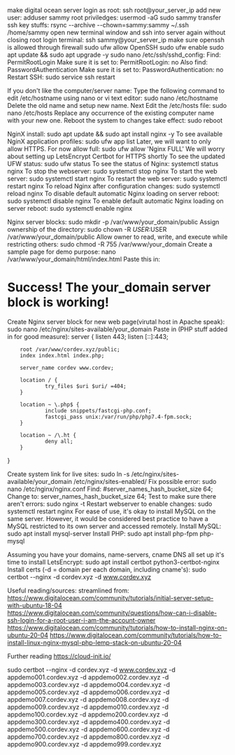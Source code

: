 
make digital ocean server
login as root:
ssh root@your_server_ip
add new user:
adduser sammy
root priviledges:
usermod -aG sudo sammy
transfer ssh key stuffs:
rsync --archive --chown=sammy:sammy ~/.ssh /home/sammy
open new terminal window and ssh into server again without closing root login terminal:
ssh sammy@your_server_ip
make sure openssh is allowed through firewall
sudo ufw allow OpenSSH
sudo ufw enable
sudo apt update && sudo apt upgrade -y
sudo nano /etc/ssh/sshd_config: 
Find:
PermitRootLogin
Make sure it is set to:
PermitRootLogin: no
Also find:
PasswordAuthentication
Make sure it is set to:
PasswordAuthentication: no
Restart SSH:
sudo service ssh restart

If you don't like the computer/server name:
Type the following command to edit /etc/hostname using nano or vi text editor:
sudo nano /etc/hostname
Delete the old name and setup new name.
Next Edit the /etc/hosts file:
sudo nano /etc/hosts
Replace any occurrence of the existing computer name with your new one.
Reboot the system to changes take effect:
sudo reboot


NginX install:
sudo apt update && sudo apt install nginx -y
To see available NginX application profiles:
sudo ufw app list
Later, we will want to only allow HTTPS. For now allow full:
sudo ufw allow 'Nginx FULL'
We will worry about setting up LetsEncrypt Certbot for HTTPS shortly
To see the updated UFW status:
sudo ufw status
To see the status of Nginx:
systemctl status nginx
To stop the webserver:
sudo systemctl stop nginx
To start the web server:
sudo systemctl start nginx
To restart the web server:
sudo systemctl restart nginx
To reload Nginx after configuration changes:
sudo systemctl reload nginx
To disable default automatic Nginx loading on server reboot:
sudo systemctl disable nginx
To enable default automatic Nginx loading on server reboot: 
sudo systemctl enable nginx

Nginx server blocks:
sudo mkdir -p /var/www/your_domain/public
Assign ownership of the directory:
sudo chown -R $USER:$USER /var/www/your_domain/public
Allow owner to read, write, and execute while restricting others:
sudo chmod -R 755 /var/www/your_domain
Create a sample page for demo purpose:
nano /var/www/your_domain/html/index.html
Paste this in:
<html>
    <head>
        <title>Welcome to your_domain!</title>
    </head>
    <body>
        <h1>Success!  The your_domain server block is working!</h1>
    </body>
</html>

Create Nginx server block for new web page(virutal host in Apache speak):
sudo nano /etc/nginx/sites-available/your_domain
Paste in (PHP stuff added in for good measure):
server {
        listen 443;
        listen [::]:443;

        root /var/www/cordev.xyz/public;
        index index.html index.php;

        server_name cordev www.cordev;

        location / {
                try_files $uri $uri/ =404;
        }

        location ~ \.php$ {
                include snippets/fastcgi-php.conf;
                fastcgi_pass unix:/var/run/php/php7.4-fpm.sock;
        }

        location ~ /\.ht {
                deny all;
        }
}

Create system link for live sites:
sudo ln -s /etc/nginx/sites-available/your_domain /etc/nginx/sites-enabled/
Fix possible error:
sudo nano /etc/nginx/nginx.conf
Find: 
#server_names_hash_bucket_size 64;
Change to:
server_names_hash_bucket_size 64;
Test to make sure there aren't errors:
sudo nginx -t
Restart webserver to enable changes:
sudo systemctl restart nginx
For ease of use, it's okay to install MySQL on the same server. However, it would be considered best practice to have a MySQL restricted to its own 
server and accessed remotely.
Install MySQL:
sudo apt install mysql-server
Install PHP:
sudo apt install php-fpm php-mysql

Assuming you have your domains, name-servers, cname DNS all set up it's time to install LetsEncrypt:
sudo apt install certbot python3-certbot-nginx
Install certs (-d = domain per each domain, including cname's):
sudo certbot --nginx -d cordev.xyz -d www.cordev.xyz




Useful reading/sources:
streamlined from: https://www.digitalocean.com/community/tutorials/initial-server-setup-with-ubuntu-18-04
https://www.digitalocean.com/community/questions/how-can-i-disable-ssh-login-for-a-root-user-i-am-the-account-owner
https://www.digitalocean.com/community/tutorials/how-to-install-nginx-on-ubuntu-20-04
https://www.digitalocean.com/community/tutorials/how-to-install-linux-nginx-mysql-php-lemp-stack-on-ubuntu-20-04




Further reading
https://cloud-init.io/




sudo certbot --nginx -d cordev.xyz -d www.cordev.xyz -d appdemo001.cordev.xyz -d appdemo002.cordev.xyz -d appdemo003.cordev.xyz -d appdemo004.cordev.xyz -d appdemo005.cordev.xyz -d appdemo006.cordev.xyz -d appdemo007.cordev.xyz -d appdemo008.cordev.xyz -d appdemo009.cordev.xyz -d appdemo010.cordev.xyz -d appdemo100.cordev.xyz -d appdemo200.cordev.xyz -d appdemo300.cordev.xyz -d appdemo400.cordev.xyz -d appdemo500.cordev.xyz -d appdemo600.cordev.xyz -d appdemo700.cordev.xyz -d appdemo800.cordev.xyz -d appdemo900.cordev.xyz -d appdemo999.cordev.xyz 